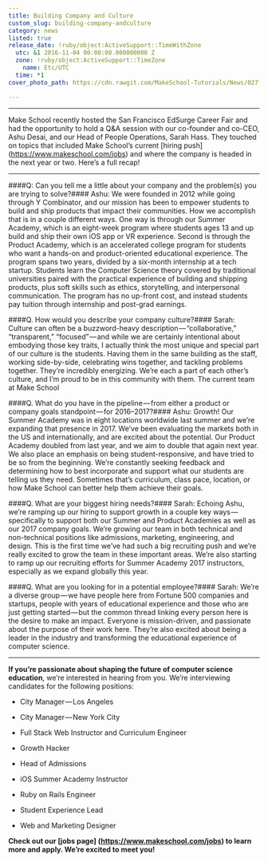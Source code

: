 ```yaml
---
title: Building Company and Culture
custom_slug: building-company-andculture
category: news
listed: true
release_date: !ruby/object:ActiveSupport::TimeWithZone
  utc: &1 2016-11-04 00:00:00.000000000 Z
  zone: !ruby/object:ActiveSupport::TimeZone
    name: Etc/UTC
  time: *1
cover_photo_path: https://cdn.rawgit.com/MakeSchool-Tutorials/News/027f80668ccbafc5da23d6e5cfd251a00809251f//480404d1-d0ba-4067-a1b7-a7b0c0528c96/cover_photo.jpeg

---
```

---

Make School recently hosted the San Francisco EdSurge Career Fair and had the opportunity to hold a Q&A session with our co-founder and co-CEO, Ashu Desai, and our Head of People Operations, Sarah Hass. They touched on topics that included Make School’s current [hiring push] (https://www.makeschool.com/jobs) and where the company is headed in the next year or two. Here’s a full recap!

---

####Q: Can you tell me a little about your company and the problem(s) you are trying to solve?####
Ashu: We were founded in 2012 while going through Y Combinator, and our mission has been to empower students to build and ship products that impact their communities. How we accomplish that is in a couple different ways. One way is through our Summer Academy, which is an eight-week program where students ages 13 and up build and ship their own iOS app or VR experience. Second is through the Product Academy, which is an accelerated college program for students who want a hands-on and product-oriented educational experience. The program spans two years, divided by a six-month internship at a tech startup. Students learn the Computer Science theory covered by traditional universities paired with the practical experience of building and shipping products, plus soft skills such as ethics, storytelling, and interpersonal communication. The program has no up-front cost, and instead students pay tuition through internship and post-grad earnings.

####Q. How would you describe your company culture?####
Sarah: Culture can often be a buzzword-heavy description — “collaborative,” “transparent,” “focused” — and while we are certainly intentional about embodying those key traits, I actually think the most unique and special part of our culture is the students. Having them in the same building as the staff, working side-by-side, celebrating wins together, and tackling problems together. They’re incredibly energizing. We’re each a part of each other’s culture, and I’m proud to be in this community with them.
The current team at Make School

####Q. What do you have in the pipeline — from either a product or company goals standpoint — for 2016–2017?####
Ashu: Growth! Our Summer Academy was in eight locations worldwide last summer and we’re expanding that presence in 2017. We’ve been evaluating the markets both in the US and internationally, and are excited about the potential. Our Product Academy doubled from last year, and we aim to double that again next year. We also place an emphasis on being student-responsive, and have tried to be so from the beginning. We’re constantly seeking feedback and determining how to best incorporate and support what our students are telling us they need. Sometimes that’s curriculum, class pace, location, or how Make School can better help them achieve their goals.

####Q. What are your biggest hiring needs?####
Sarah: Echoing Ashu, we’re ramping up our hiring to support growth in a couple key ways — specifically to support both our Summer and Product Academies as well as our 2017 company goals. We’re growing our team in both technical and non-technical positions like admissions, marketing, engineering, and design. This is the first time we’ve had such a big recruiting push and we’re really excited to grow the team in these important areas. We’re also starting to ramp up our recruiting efforts for Summer Academy 2017 instructors, especially as we expand globally this year.

####Q. What are you looking for in a potential employee?####
Sarah: We’re a diverse group — we have people here from Fortune 500 companies and startups, people with years of educational experience and those who are just getting started — but the common thread linking every person here is the desire to make an impact. Everyone is mission-driven, and passionate about the purpose of their work here. They’re also excited about being a leader in the industry and transforming the educational experience of computer science.

---

**If you’re passionate about shaping the future of computer science education**, we’re interested in hearing from you. We’re interviewing candidates for the following positions:

- City Manager — Los Angeles

- City Manager — New York City

- Full Stack Web Instructor and Curriculum Engineer

- Growth Hacker

- Head of Admissions

- iOS Summer Academy Instructor

- Ruby on Rails Engineer

- Student Experience Lead

- Web and Marketing Designer

**Check out our [jobs page] (https://www.makeschool.com/jobs) to learn more and apply. We’re excited to meet you!**